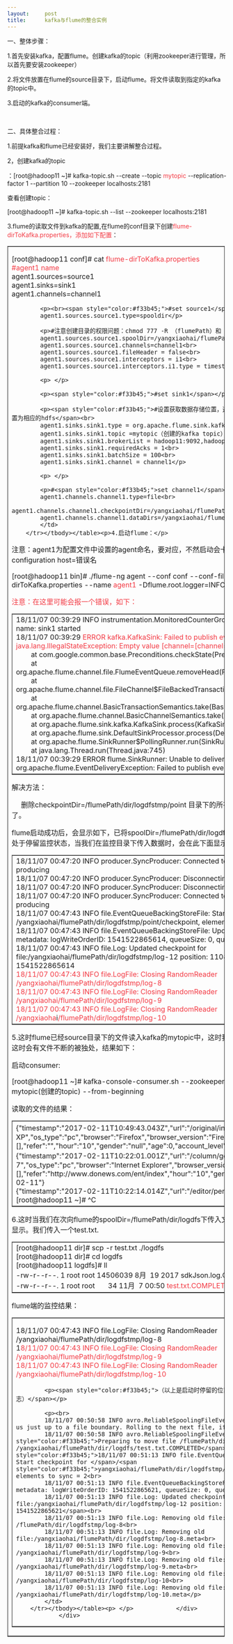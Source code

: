 ```yaml
---
layout:     post
title:      kafka与flume的整合实例
---
```

<div id="article_content" class="article_content clearfix csdn-tracking-statistics" data-pid="blog" data-mod="popu_307" data-dsm="post">
								            <link rel="stylesheet" href="https://csdnimg.cn/release/phoenix/template/css/ck_htmledit_views-f76675cdea.css">
						<div class="htmledit_views" id="content_views">
                <p>一、整体步骤：</p>

<p>1.首先安装kafka，配置flume。创建kafka的topic（利用zookeeper进行管理，所以首先要安装zookeeper）</p>

<p>2.将文件放置在flume的source目录下，启动flume。将文件读取到指定的kafka的topic中。</p>

<p>3.启动的kafka的consumer端。</p>

<p> </p>

<p>二、具体整合过程：</p>

<p>1.前提kafka和flume已经安装好，我们主要讲解整合过程。</p>

<p>2，创建kafka的topic</p>

<p>：[root@hadoop11 ~]# kafka-topic.sh --create --topic <span style="color:#f33b45;">mytopic</span> --replication-factor 1 --partition 10 --zookeeper localhosts:2181</p>

<p>查看创建topic：</p>

<p>[root@hadoop11 ~]# kafka-topic.sh --list --zookeeper localhosts:2181   </p>

<p>3.flume的读取文件到kafka的配置,在flume的conf目录下创建<span style="color:#f33b45;">flume-dirToKafka.properties，添加如下配置</span>：</p>

<table border="1" cellpadding="1" cellspacing="1" style="width:500px;"><tbody><tr><td>
			<p>[root@hadoop11 conf]# cat <span style="color:#f33b45;">flume-dirToKafka.properties </span><br><span style="color:#f33b45;">#agent1 name</span><br>
			agent1.sources=source1<br>
			agent1.sinks=sink1<br>
			agent1.channels=channel1</p>

			<p><br><span style="color:#f33b45;">#set source1</span><br>
			agent1.sources.source1.type=spooldir</p>

			<p>#注意创建目录的权限问题：chmod 777 -R （flumePath）和（dir）<br>
			agent1.sources.source1.spoolDir=/yangxiaohai/flumePath/dir/logdfs<br>
			agent1.sources.source1.channels=channel1<br>
			agent1.sources.source1.fileHeader = false<br>
			agent1.sources.source1.interceptors = i1<br>
			agent1.sources.source1.interceptors.i1.type = timestamp</p>

			<p> </p>

			<p><span style="color:#f33b45;">#set sink1</span></p>

			<p><span style="color:#f33b45;">#设置获取数据存储位置，这里是kafka，如果是hdfs，就设置为相应的hdfs</span><br>
			agent1.sinks.sink1.type = org.apache.flume.sink.kafka.KafkaSink<br>
			agent1.sinks.sink1.topic =mytopic（创建的kafka topic）<br>
			agent1.sinks.sink1.brokerList = hadoop11:9092,hadoop12:9092,hadoop13:9092<br>
			agent1.sinks.sink1.requiredAcks = 1<br>
			agent1.sinks.sink1.batchSize = 100<br>
			agent1.sinks.sink1.channel = channel1</p>

			<p> </p>

			<p>#<span style="color:#f33b45;">set channel1</span><br>
			agent1.channels.channel1.type=file<br>
			agent1.channels.channel1.checkpointDir=/yangxiaohai/flumePath/dir/logdfstmp/point <br>
			agent1.channels.channel1.dataDirs=/yangxiaohai/flumePath/dir/logdfstmp</p>
			</td>
		</tr></tbody></table><p>4.启动flume：</p>

<p>注意：agent1为配置文件中设置的agent命名，要对应，不然启动会卡主不动。大致为：no configuration host=错误名</p>

<p>[root@hadoop11 bin]# ./flume-ng agent --conf conf --conf-file ../conf/flume-dirToKafka.properties --name <span style="color:#f33b45;">agent1</span> -Dflume.root.logger=INFO,console </p>

<p><span style="color:#f33b45;">注意：在这里可能会报一个错误，如下：</span></p>

<table border="1" cellpadding="1" cellspacing="1" style="width:600px;"><tbody><tr><td>18/11/07 00:39:29 INFO instrumentation.MonitoredCounterGroup: Component type: SINK, name: sink1 started<br>
			18/11/07 00:39:29 <span style="color:#f33b45;">ERROR kafka.KafkaSink: Failed to publish events</span><br><span style="color:#f33b45;">java.lang.IllegalStateException: Empty value [channel=[channel=channel1]]</span><br>
			        at com.google.common.base.Preconditions.checkState(Preconditions.java:145)<br>
			        at org.apache.flume.channel.file.FlumeEventQueue.removeHead(FlumeEventQueue.java:160)<br>
			        at org.apache.flume.channel.file.FileChannel$FileBackedTransaction.doTake(FileChannel.java:512)<br>
			        at org.apache.flume.channel.BasicTransactionSemantics.take(BasicTransactionSemantics.java:113)<br>
			        at org.apache.flume.channel.BasicChannelSemantics.take(BasicChannelSemantics.java:95)<br>
			        at org.apache.flume.sink.kafka.KafkaSink.process(KafkaSink.java:97)<br>
			        at org.apache.flume.sink.DefaultSinkProcessor.process(DefaultSinkProcessor.java:68)<br>
			        at org.apache.flume.SinkRunner$PollingRunner.run(SinkRunner.java:147)<br>
			        at java.lang.Thread.run(Thread.java:745)<br>
			18/11/07 00:39:29 ERROR flume.SinkRunner: Unable to deliver event. Exception follows.<br>
			org.apache.flume.EventDeliveryException: Failed to publish events</td>
		</tr></tbody></table><p>解决方法：</p>

<p>     删除checkpointDir=/flumePath/dir/logdfstmp/point 目录下的所有文件，再次启动，就可以了。</p>

<p>flume启动成功后，会显示如下，已将spoolDir=/flumePath/dir/logdfs下的文件读入topic中，在此处于停留监控状态，当我们在监控目录下传入数据时，会在此下面显示：</p>

<table border="1" cellpadding="1" cellspacing="1" style="width:700px;"><tbody><tr><td>18/11/07 00:47:20 INFO producer.SyncProducer: Connected to hadoop13:9092 for producing<br>
			18/11/07 00:47:20 INFO producer.SyncProducer: Disconnecting from hadoop13:9092<br>
			18/11/07 00:47:20 INFO producer.SyncProducer: Disconnecting from hadoop12:9092<br>
			18/11/07 00:47:20 INFO producer.SyncProducer: Connected to hadoop12:9092 for producing<br>
			18/11/07 00:47:43 INFO file.EventQueueBackingStoreFile: Start checkpoint for /yangxiaohai/flumePath/dir/logdfstmp/point/checkpoint, elements to sync = 26806<br>
			18/11/07 00:47:43 INFO file.EventQueueBackingStoreFile: Updating checkpoint metadata: logWriteOrderID: 1541522865614, queueSize: 0, queueHead: 43508<br>
			18/11/07 00:47:43 INFO file.Log: Updated checkpoint for file:/yangxiaohai/flumePath/dir/logdfstmp/log-12 position: 1108730 logWriteOrderID: 1541522865614<br><span style="color:#f33b45;">18/11/07 00:47:43 INFO file.LogFile: Closing RandomReader /yangxiaohai/flumePath/dir/logdfstmp/log-8<br>
			18/11/07 00:47:43 INFO file.LogFile: Closing RandomReader /yangxiaohai/flumePath/dir/logdfstmp/log-9<br>
			18/11/07 00:47:43 INFO file.LogFile: Closing RandomReader /yangxiaoha</span>i<span style="color:#f33b45;">/flumePath/dir/logdfstmp/log-10</span></td>
		</tr></tbody></table><p>5.这时flume已经source目录下的文件读入kafka的mytopic中，这时我们启动kafka的consumer，这时会有文件不断的被独处，结果如下：</p>

<p>启动consumer:</p>

<p>[root@hadoop11 ~]# kafka-console-consumer.sh --zookeeper localhost:2181 --topic mytopic(创建的topic) --from-beginning</p>

<p>读取的文件的结果：</p>

<table border="1" cellpadding="1" cellspacing="1" style="width:700px;"><tbody><tr><td>{"timestamp":"2017-02-11T10:49:43.043Z","url":"/original/index_6.html","is_entrance":0,"data_type":"null","channel":"null","to_target":0,"keyword":"","search_engine":"","country":"中国","area":"华北","province":"北京市","city":"北京市","use_duration_cat":"null","domain":"www.donews.com","to_domain":0,"use_interval_cat":"null","is_exit":0,"event":"startup","os":"Windows XP","os_type":"pc","browser":"Firefox","browser_version":"Firefox 9.0.1","suuid":"47ab648cb5c15bc8e1952efc16a037cb","short_cookie":"null","ip":"118.192.66.41","use_duration":0,"use_interval":0,"pv_cat":"null","event_name":[],"refer":"","hour":"10","gender":"null","age":0,"account_level":0,"payment_method":"","consumption_point":"","money":0.0,"account":"","zone_id":"","app_version":"","network":"null","nettype":"null","lang":"","app_upgrade_from":"","display":"null","device_type":"null","register_days":0,"refer_domain":"null","appkey":"donews_website_nginx_log","day":"2017-02-11"}<br>
			{"timestamp":"2017-02-11T10:22:01.001Z","url":"/column/get_adv_bottom","is_entrance":0,"data_type":"null","channel":"null","to_target":0,"keyword":"","search_engine":"","country":"中国","area":"华东","province":"福建省","city":"福州市","use_duration_cat":"null","domain":"www.donews.com","to_domain":0,"use_interval_cat":"null","is_exit":0,"event":"jump","os":"Windows 7","os_type":"pc","browser":"Internet Explorer","browser_version":"Internet Explorer 7.0","suuid":"4f41eff515e7be6774749383270794e7","short_cookie":"null","ip":"112.5.236.153","use_duration":0,"use_interval":0,"pv_cat":"null","event_name":[],"refer":"http://www.donews.com/ent/index","hour":"10","gender":"null","age":0,"account_level":0,"payment_method":"","consumption_point":"","money":0.0,"account":"","zone_id":"","app_version":"","network":"null","nettype":"null","lang":"","app_upgrade_from":"","display":"null","device_type":"null","register_days":0,"refer_domain":"null","appkey":"donews_website_nginx_log","day":"2017-02-11"}<br>
			{"timestamp":"2017-02-11T10:22:14.014Z","url":"/editor/person/34","is_entrance":0,"data_type":"null","channel":"null","to_target":0,"keyword^C<br>
			[root@hadoop11 ~]# ^C</td>
		</tr></tbody></table><p>6.这时当我们在次向flume的spoolDir=/flumePath/dir/logdfs下传入文件时，flume将会监控到，并显示。我们传入一个test.txt.</p>

<table border="1" cellpadding="1" cellspacing="1" style="width:700px;"><tbody><tr><td>[root@hadoop11 dir]# scp -r test.txt ./logdfs<br>
			[root@hadoop11 dir]# cd logdfs<br>
			[root@hadoop11 logdfs]# ll<br>
			-rw-r--r--. 1 root root 14506039 8月  19 2017 sdkJson.log.COMPLETED<br>
			-rw-r--r--. 1 root root       34 11月  7 00:50 <span style="color:#f33b45;">test.txt.COMPLETED</span></td>
		</tr></tbody></table><p>flume端的监控结果：</p>

<table border="1" cellpadding="1" cellspacing="1" style="width:700px;"><tbody><tr><td>
			<p>18/11/07 00:47:43 INFO file.LogFile: Closing RandomReader /yangxiaohai/flumePath/dir/logdfstmp/log-8<br>
			1<span style="color:#f33b45;">8/11/07 00:47:43 INFO file.LogFile: Closing RandomReader /yangxiaohai/flumePath/dir/logdfstmp/log-9<br>
			18/11/07 00:47:43 INFO file.LogFile: Closing RandomReader /yangxiaohai/flumePath/dir/logdfstmp/log-10</span></p>

			<p><span style="color:#f33b45;">（以上是启动时停留的位置，下面是添加文件后增加的日志）</span></p>

			<p><br>
			18/11/07 00:50:58 INFO avro.ReliableSpoolingFileEventReader: Last read took us just up to a file boundary. Rolling to the next file, if there is one.<br>
			18/11/07 00:50:58 INFO avro.ReliableSpoolingFileEventReader: <span style="color:#f33b45;">Preparing to move file /flumePath/dir/logdfs/test.txt to /yangxiaohai/flumePath/dir/logdfs/test.txt.COMPLETED</span><br><span style="color:#f33b45;">18/11/07 00:51:13 INFO file.EventQueueBackingStoreFile: Start checkpoint for </span>/<span style="color:#f33b45;">yangxiaohai/flumePath/dir/logdfstmp/point/checkpoint, elements to sync = 2<br>
			18/11/07 00:51:13 INFO file.EventQueueBackingStoreFile: Updating checkpoint metadata: logWriteOrderID: 1541522865621, queueSize: 0, queueHead: 43508<br>
			18/11/07 00:51:13 INFO file.Log: Updated checkpoint for file:/yangxiaohai/flumePath/dir/logdfstmp/log-12 position: 1109060 logWriteOrderID: 1541522865621</span><br>
			18/11/07 00:51:13 INFO file.Log: Removing old file:/yangxiaohai /flumePath/dir/logdfstmp/log-8<br>
			18/11/07 00:51:13 INFO file.Log: Removing old file:/yangxiaohai/flumePath/dir/logdfstmp/log-8.meta<br>
			18/11/07 00:51:13 INFO file.Log: Removing old file: /yangxiaohai/flumePath/dir/logdfstmp/log-9<br>
			18/11/07 00:51:13 INFO file.Log: Removing old file: /yangxiaohai/flumePath/dir/logdfstmp/log-9.meta<br>
			18/11/07 00:51:13 INFO file.Log: Removing old file: /yangxiaohai/flumePath/dir/logdfstmp/log-10<br>
			18/11/07 00:51:13 INFO file.Log: Removing old file: /yangxiaohai/flumePath/dir/logdfstmp/log-10.meta</p>
			</td>
		</tr></tbody></table><p> </p>            </div>
                </div>
